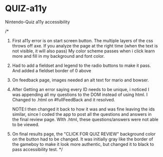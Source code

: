 # QUIZ-a11y
Nintendo-Quiz a11y accessibility

/*
1. First a11y error is on start screen button. The multiple layers of the css throws off axe.
   If you analyze the page at the right time (when the text is not visible, it will also pass)
   My color scheme passes when i click learn more and fill in my background and font color.

2. Had to add a fieldset and legend to the radio buttons to make it pass. And added a fieldset border of 0 above

3. On feedback page, images needed an alt text for mario and bowser. 

4. After Getting an error saying every ID needs to be unique, i noticed I was appending all my
   questions to the DOM instead of using html. I Changed to .html on #fullFeedBack and it resolved.

   NOTE:I then changed it back to how it was and was fine leaving the ids similar, since I coded
   the app to post all the questions and answers in the final review page. WIth .html, these
   questions/answers were not able to be viewed.

5. On final results page, the "CLICK FOR QUIZ REVIEW" background color on the button had to be changed.
   It was initially gray like the border of the gameboy to make it look more authentic, but changed
   it to black to pass accessibility test.
*/

